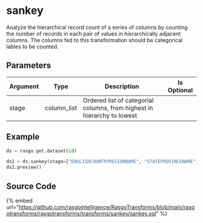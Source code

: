

# sankey

Analyze the hierarchical record count of a series of columns by counting the number of records in each pair of values in hierarchically adjacent columns. The columns fed to this transformation should be categorical lables to be counted.

## Parameters


| Argument |    Type     |                               Description                               | Is Optional |
| -------- | ----------- | ----------------------------------------------------------------------- | ----------- |
| stage    | column_list | Ordered list of categorial columns, from highest in hierarchy to lowest |             |


## Example

```python
ds = rasgo.get.dataset(id)

ds2 = ds.sankey(stage=["ENGLISHCOUNTRYREGIONNAME", "STATEPROVINCENAME", "CITY"])
ds2.preview()

```

## Source Code

{% embed url="https://github.com/rasgointelligence/RasgoTransforms/blob/main/rasgotransforms/rasgotransforms/transforms/sankey/sankey.sql" %}


